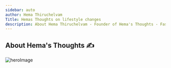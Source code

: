 ```yaml
---
sidebar: auto
author: Hema Thiruchelvam
Title: Hemas Thoughts on lifestyle changes
description: About Hema Thiruchelvam - Founder of Hema's Thoughts - Fast growing consultant on Digital Marketing, Family Health, Weight Loss - Freelancer
---
```

## About Hema's Thoughts :writing_hand:

![heroImage](/myassets/img/logo.png)
